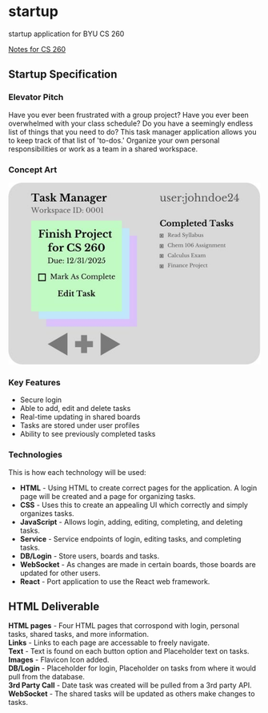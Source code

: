 # startup
startup application for BYU CS 260

[Notes for CS 260](notes.md)


## Startup Specification

### Elevator Pitch

Have you ever been frustrated with a group project? Have you ever been overwhelmed with your class schedule? Do you have a seemingly endless list of things that you need to do? This task manager application allows you to keep track of that list of 'to-dos.' Organize your own personal responsibilities or work as a team in a shared workspace.

### Concept Art

![Sample UI](TaskManagerSampleUI.jpg)

### Key Features

- Secure login
- Able to add, edit and delete tasks
- Real-time updating in shared boards
- Tasks are stored under user profiles
- Ability to see previously completed tasks

### Technologies

This is how each technology will be used: 

- **HTML** - Using HTML to create correct pages for the application. A login page will be created and a page for organizing tasks.
- **CSS** - Uses this to create an appealing UI which correctly and simply organizes tasks.
- **JavaScript** - Allows login, adding, editing, completing, and deleting tasks. 
- **Service**  - Service endpoints of login, editing tasks, and completing tasks.
- **DB/Login** - Store users, boards and tasks. 
- **WebSocket** - As changes are made in certain boards, those boards are updated for other users.
- **React** - Port application to use the React web framework.


## HTML Deliverable

**HTML pages** - Four HTML pages that corrospond with login, personal tasks, shared tasks, and more information.  
**Links** - Links to each page are accessable to freely navigate.  
**Text** - Text is found on each button option and Placeholder text on tasks.  
**Images** - Flavicon Icon added.  
**DB/Login** - Placeholder for login, Placeholder on tasks from where it would pull from the database.  
**3rd Party Call** - Date task was created will be pulled from a 3rd party API.  
**WebSocket** - The shared tasks will be updated as others make changes to tasks.  